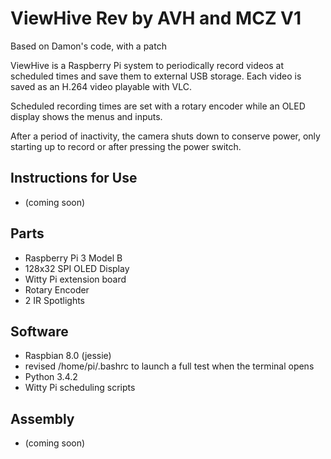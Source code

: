 # ViewHive Rev by AVH and MCZ V1

Based on Damon's code, with a patch

ViewHive is a Raspberry Pi system to periodically record videos at scheduled times and save them to external USB storage. Each video is saved as an H.264 video playable with VLC.

Scheduled recording times are set with a rotary encoder while an OLED display shows the menus and inputs.

After a period of inactivity, the camera shuts down to conserve power, only starting up to record or after pressing the power switch.

## Instructions for Use
* (coming soon)


## Parts
* Raspberry Pi 3 Model B
* 128x32 SPI OLED Display
* Witty Pi extension board
* Rotary Encoder
* 2 IR Spotlights

## Software
* Raspbian 8.0 (jessie)
 * revised /home/pi/.bashrc to launch a full test when the terminal opens
* Python 3.4.2
* Witty Pi scheduling scripts

## Assembly
* (coming soon)

